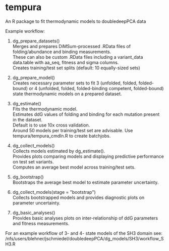 # tempura
An R package to fit thermodynamic models to doubledeepPCA data

Example workflow:

1) dg_prepare_datasets()\
Merges and prepares DiMSum-processed .RData files of folding/abundance and binding measurements. \
These can also be custom .RData files including a variant_data data.table with aa_seq, fitness and sigma columns. \
Creates training/test set splits (default: 10 equally-sized sets)

2) dg_prepare_model()\
Creates necessary parameter sets to fit 3 (unfolded, folded, folded-bound) or 4 (unfolded, folded, folded-binding competent, folded-bound) state thermodynamic models on a prepared dataset.

3) dg_estimate()\
Fits the thermodynamic model. \
Estimates ddG values of folding and binding for each mutation present in the dataset. \
Default is to use 10x cross validation. \
Around 50 models per training/test set are advisable. Use tempura/tempura_cmdln.R to create batchjobs.

4) dg_collect_models()\
Collects models estimated by dg_estimate(). \
Provides plots comparing models and displaying predictive performance on test set variants. \
Computes an average best model across training/test sets.

5) dg_bootstrap()\
Bootstraps the average best model to estimate parameter uncertainty.

6) dg_collect_models(stage = "bootstrap")\
Collects bootstrapped models and provides diagnostic plots on parameter uncertainty.

7) dg_basic_analyses()\
Provides basic analyses plots on inter-relationship of ddG parameters and fitness measurements.

For an example workflow of 3- and 4- state models of the SH3 domain see: \
/nfs/users/blehner/jschmiedel/doubledeepPCA/dg_models/SH3/workflow_SH3.R
